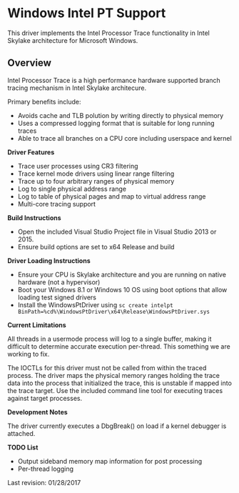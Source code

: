 Windows Intel PT Support 
========================
  
This driver implements the Intel Processor Trace functionality in Intel Skylake architecture for Microsoft Windows. 
  
Overview 
--------
  
Intel Processor Trace is a high performance hardware supported branch tracing mechanism in Intel Skylake architecure. 

Primary benefits include: 

* Avoids cache and TLB polution by writing directly to physical memory 
* Uses a compressed logging format that is suitable for long running traces 
* Able to trace all branches on a CPU core including userspace and kernel 

**Driver Features**

* Trace user processes using CR3 filtering
* Trace kernel mode drivers using linear range filtering
* Trace up to four arbitrary ranges of physical memory
* Log to single physical address range 
* Log to table of physical pages and map to virtual address range
* Multi-core tracing support 

**Build Instructions**

* Open the included Visual Studio Project file in Visual Studio 2013 or 2015.
* Ensure build options are set to x64 Release and build

**Driver Loading Instructions**

* Ensure your CPU is Skylake architecture and you are running on native hardware (not a hypervisor)
* Boot your Windows 8.1 or Windows 10 OS using boot options that allow loading test signed drivers 
* Install the WindowsPtDriver using `sc create intelpt BinPath=%cd%\WindowsPtDriver\x64\Release\WindowsPtDriver.sys`

**Current Limitations**
 
All threads in a usermode process will log to a single buffer, making it difficult to determine accurate 
execution per-thread. This something we are working to fix.
 
The IOCTLs for this driver must not be called from within the traced process. The driver maps the 
physical memory ranges holding the trace data into the process that initialized the trace, this is
unstable if mapped into the trace target. Use the included command line tool for executing traces 
against target processes. 

   
**Development Notes**

The driver currently executes a DbgBreak() on load if a kernel debugger is attached. 


**TODO List**

* Output sideband memory map information for post processing
* Per-thread logging


  
Last revision: 01/28/2017
